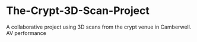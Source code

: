 # The-Crypt-3D-Scan-Project
A collaborative project using 3D scans from the crypt venue in Camberwell. AV performance 
